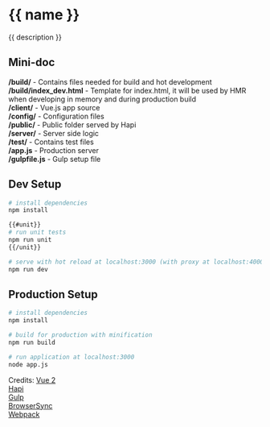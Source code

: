 # {{ name }}

{{ description }}

## Mini-doc

**/build/** - Contains files needed for build and hot development  
**/build/index_dev.html** - Template for index.html, it will be used by HMR when developing in memory and during production build   
**/client/** - Vue.js app source  
**/config/** - Configuration files  
**/public/** - Public folder served by Hapi  
**/server/** - Server side logic  
**/test/** -   Contains test files  
**/app.js**  - Production server  
**/gulpfile.js**  - Gulp setup file   

## Dev Setup

``` bash
# install dependencies
npm install

{{#unit}}
# run unit tests
npm run unit
{{/unit}}

# serve with hot reload at localhost:3000 (with proxy at localhost:4000)
npm run dev
```

## Production Setup

``` bash
# install dependencies
npm install

# build for production with minification
npm run build

# run application at localhost:3000
node app.js
```

Credits:
[Vue 2](https://vuejs.org/)  
[Hapi](http://hapijs.com/)  
[Gulp](https://gulpjs.com/)  
[BrowserSync](https://www.browsersync.io/)  
[Webpack](https://webpack.github.io/)  
